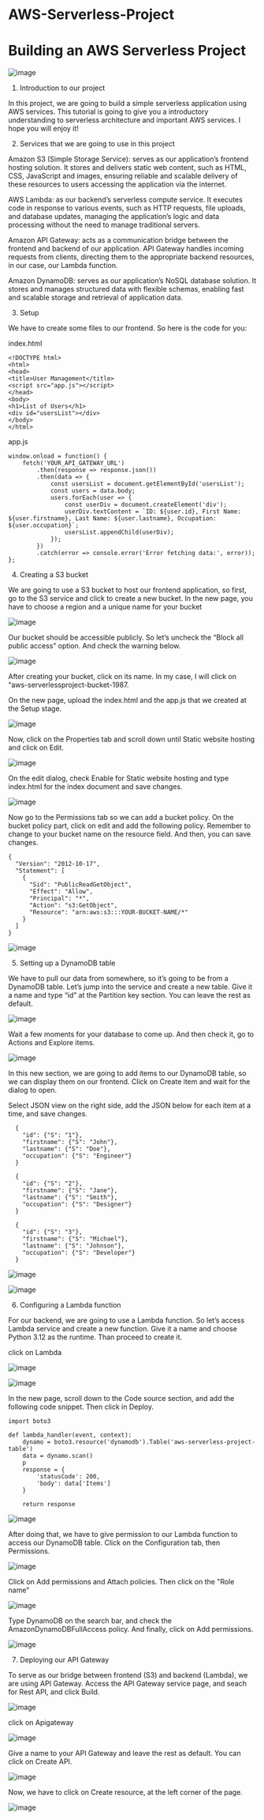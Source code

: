 # AWS-Serverless-Project

# Building an AWS Serverless Project


![image](aws.png)




1. Introduction to our project

In this project, we are going to build a simple serverless application using AWS services.
This tutorial is going to give you a introductory understanding to serverless architecture
and important AWS services. I hope you will enjoy it!

2. Services that we are going to use in this project

Amazon S3 (Simple Storage Service): serves as our application’s frontend hosting solution.
It stores and delivers static web content, such as HTML, CSS, JavaScript and images, ensuring
reliable and scalable delivery of these resources to users accessing the application via the internet.


AWS Lambda: as our backend’s serverless compute service. It executes code in response to various
events, such as HTTP requests, file uploads, and database updates, managing the application’s logic
and data processing without the need to manage traditional servers.

Amazon API Gateway: acts as a communication bridge between the frontend and backend of our application.
API Gateway handles incoming requests from clients, directing them to the appropriate backend resources, 
in our case, our Lambda function.

Amazon DynamoDB: serves as our application’s NoSQL database solution. It stores and manages structured
data with flexible schemas, enabling fast and scalable storage and retrieval of application data.

3. Setup

We have to create some files to our frontend. So here is the code for you:

index.html

```
<!DOCTYPE html>
<html>
<head>
<title>User Management</title>
<script src="app.js"></script>
</head>
<body>
<h1>List of Users</h1>
<div id="usersList"></div>
</body>
</html>
```

app.js


```
window.onload = function() {
    fetch('YOUR_API_GATEWAY_URL')
        .then(response => response.json())
        .then(data => {
            const usersList = document.getElementById('usersList');
            const users = data.body;
            users.forEach(user => {
                const userDiv = document.createElement('div');
                userDiv.textContent = `ID: ${user.id}, First Name: ${user.firstname}, Last Name: ${user.lastname}, Occupation: ${user.occupation}`;
                usersList.appendChild(userDiv);
            });
        })
        .catch(error => console.error('Error fetching data:', error));
};
```

4. Creating a S3 bucket

We are going to use a S3 bucket to host our frontend application, so first, go to the S3 
service and click to create a new bucket. In the new page, you have to choose a region and
a unique name for your bucket


![image](serverless.png)




Our bucket should be accessible publicly. So let’s uncheck the “Block all
public access” option. And check the warning below.


![image](public.png)




After creating your bucket, click on its name. In my case, I will click on
“aws-serverlessproject-bucket-1987.


On the new page, upload the index.html and the app.js that we created at the Setup stage.


![image](upload.png)


Now, click on the Properties tab and scroll down until Static website hosting and click on Edit.


![image](overview.png)


On the edit dialog, check Enable for Static website hosting and 
type index.html for the index document and save changes.


![image](enable.png)



Now go to the Permissions tab so we can add a bucket policy. On the bucket
policy part, click on edit and add the following policy. Remember to change 
to your bucket name on the resource field. And then, you can save changes.

```
{
  "Version": "2012-10-17",
  "Statement": [
    {
      "Sid": "PublicReadGetObject",
      "Effect": "Allow",
      "Principal": "*",
      "Action": "s3:GetObject",
      "Resource": "arn:aws:s3:::YOUR-BUCKET-NAME/*"
    }
  ]
}
```


![image](bucketpolicy1.png)





5. Setting up a DynamoDB table

We have to pull our data from somewhere, so it’s going to be from a DynamoDB table.
Let’s jump into the service and create a new table. Give it a name and type “id” at
the Partition key section. You can leave the rest as default.


![image](DynamoDb.png)



Wait a few moments for your database to come up.
And then check it, go to Actions and Explore items.


![image](explore.png)


In this new section, we are going to add items to our DynamoDB table, so we 
can display them on our frontend. Click on Create item and wait for the
dialog to open.

Select JSON view on the right side, add the JSON below for each item at a time, and save changes.

```
  {
    "id": {"S": "1"},
    "firstname": {"S": "John"},
    "lastname": {"S": "Doe"},
    "occupation": {"S": "Engineer"}
  }
  ```


```
  {
    "id": {"S": "2"},
    "firstname": {"S": "Jane"},
    "lastname": {"S": "Smith"},
    "occupation": {"S": "Designer"}
  }
```

```
  {
    "id": {"S": "3"},
    "firstname": {"S": "Michael"},
    "lastname": {"S": "Johnson"},
    "occupation": {"S": "Developer"}
  }
```

![image](JSON.png)



![image](scan.png)



6. Configuring a Lambda function

For our backend, we are going to use a Lambda function. So let’s access Lambda service
and create a new function. Give it a name and choose Python 3.12 as the runtime. 
Than proceed to create it.

click on Lambda


![image](lambda.png)



![image](scratch.png)


In the new page, scroll down to the Code source section, and add
the following code snippet. Then click in Deploy.


```
import boto3

def lambda_handler(event, context):
    dynamo = boto3.resource('dynamodb').Table('aws-serverless-project-table')
    data = dynamo.scan()
    p
    response = {
        'statusCode': 200,
        'body': data['Items']
    }
    
    return response
```

![image](function.png)


After doing that, we have to give permission to our Lambda function to access 
our DynamoDB table. Click on the Configuration tab, then Permissions.


![image](config.png)


Click on Add permissions and Attach policies.
Then click on the "Role name"


![image](attachpolicy.png)


Type DynamoDB on the search bar, and check the AmazonDynamoDBFullAccess policy. 
And finally, click on Add permissions.


![image](permission.png)



7. Deploying our API Gateway

To serve as our bridge between frontend (S3) and backend (Lambda), we are using
API Gateway. Access the API Gateway service page, and seach for Rest API, and click Build.


![image](api.png)


click on Apigateway



![image](Rest.png)


Give a name to your API Gateway and leave the rest as default. 
You can click on Create API.


![image](restapi.png)


Now, we have to click on Create resource, at the left corner of the page.


![image](resource.png)
